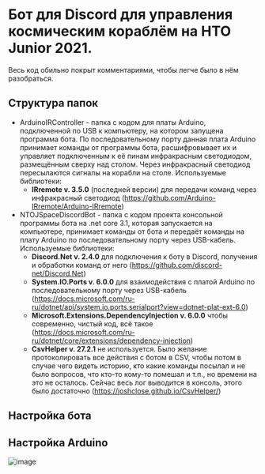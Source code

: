 # Бот для Discord для управления космическим кораблём на НТО Junior 2021.

Весь код обильно покрыт комментариями, чтобы легче было в нём разобраться.

## Структура папок
- ArduinoIRController - папка с кодом для платы Arduino, подключенной по USB к компьютеру, на котором запущена программа бота. По последовательному порту данная плата Arduino принимает команды от программы бота, расшифровывает их и управляет подключенным к её пинам инфракрасным светодиодом, размещённым сверху над столом. Через инфракрасный светодиод пересылаются сигналы на корабли на столе. Используемые библиотеки:
  - **IRremote v. 3.5.0** (последней версии) для передачи команд через инфракрасный светодиод (https://github.com/Arduino-IRremote/Arduino-IRremote)
- NTOJSpaceDiscordBot - папка с кодом проекта консольной программы бота на .net core 3.1, которая запускается на компьютере, принимает команды от бота и передаёт команды на плату Arduino по последовательному порту через USB-кабель. Используемые библиотеки: 
  - **Discord.Net v. 2.4.0** для подключения к боту в Discord, получения и обработки команд от него (https://github.com/discord-net/Discord.Net)
  - **System.IO.Ports v. 6.0.0** для взаимодействия с платой Arduino по последовательному порту через USB-кабель (https://docs.microsoft.com/ru-ru/dotnet/api/system.io.ports.serialport?view=dotnet-plat-ext-6.0)
  - **Microsoft.Extensions.DependencyInjection v. 6.0.0** чтобы современно, чистый код, всё такое (https://docs.microsoft.com/ru-ru/dotnet/core/extensions/dependency-injection)
  - **CsvHelper v. 27.2.1** не используется. Было желание протоколировать все действия с ботом в CSV, чтобы потом в случае чего видеть историю, кто какие команды посылал и не было вопросов, что кто-то кому-то помешал и т.п., но времени на это не осталось. Сейчас весь лог выводится в консоль, этого было достаточно (https://joshclose.github.io/CsvHelper/)

## Настройка бота

## Настройка Arduino
![image](https://user-images.githubusercontent.com/1927563/145013123-6461f0be-dfbb-4ea0-8290-61b57dc612b2.png)
